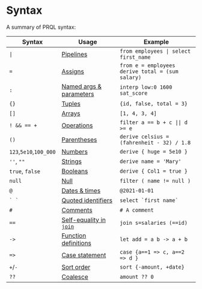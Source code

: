 # Syntax

A summary of PRQL syntax:

<!-- markdownlint-disable MD033 — the `|` characters need to be escaped, and surrounded with tags rather than backticks   -->

<!-- I can't seem to get "Quoted identifies" to work without a space between the backticks. VS Code will preview ` `` ` correctly, but not mdbook -->

<!-- TODO: assigns links to select, aliases to join, potentially we should have explicit sections for them?  -->

| Syntax                 | Usage                                                                          | Example                                                 |
| ---------------------- | ------------------------------------------------------------------------------ | ------------------------------------------------------- |
| <code>\|</code>        | [Pipelines](./function-calls.md)                                               | <code>from employees \| select first_name</code>        |
| `=`                    | [Assigns](./tuples.md)                                                         | `from e = employees` <br> `derive total = (sum salary)` |
| `:`                    | [Named args & parameters](../declarations/functions.md)                        | `interp low:0 1600 sat_score`                           |
| `{}`                   | [Tuples](./tuples.md)                                                          | `{id, false, total = 3}`                                |
| `[]`                   | [Arrays](./arrays.md)                                                          | `[1, 4, 3, 4]`                                          |
| `! && == +`            | [Operations](./operators.md)                                                   | <code>filter a == b + c \|\| d >= e</code>              |
| `()`                   | [Parentheses](./operators.md#parentheses)                                      | `derive celsius = (fahrenheit - 32) / 1.8`              |
| `123`,`5e10`,`100_000` | [Numbers](./literals.md#numbers)                                               | `derive { huge = 5e10 }`                                |
| `''`, `""`             | [Strings](./strings.md)                                                        | `derive name = 'Mary'`                                  |
| `true`, `false`        | [Booleans](./literals.md#booleans)                                             | `derive { Col1 = true }`                                |
| `null`                 | [Null](./literals.md#null)                                                     | `filter ( name != null )`                               |
| `@`                    | [Dates & times](./literals.md#date-and-time)                                   | `@2021-01-01`                                           |
| `` ` ` ``              | [Quoted identifiers](./keywords.md#quoting)                                    | ``select `first name` ``                                |
| `#`                    | [Comments](./comments.md)                                                      | `# A comment`                                           |
| `==`                   | [Self-equality in `join`](../stdlib/transforms/join.md#self-equality-operator) | `join s=salaries (==id)`                                |
| `->`                   | [Function definitions](../declarations/functions.md)                           | `let add = a b -> a + b`                                |
| `=>`                   | [Case statement](./case.md)                                                    | `case {a==1 => c, a==2 => d }`                          |
| `+`/`-`                | [Sort order](../stdlib/transforms/sort.md)                                     | `sort {-amount, +date}`                                 |
| `??`                   | [Coalesce](./operators.md#coalesce)                                            | `amount ?? 0`                                           |

<!-- TODO: Arrays -->

<!--
| `<type>`        | Annotations                                           |  `@2021-01-01<datetime>`                                |
-->

<!-- markdownlint-enable MD033 -->
